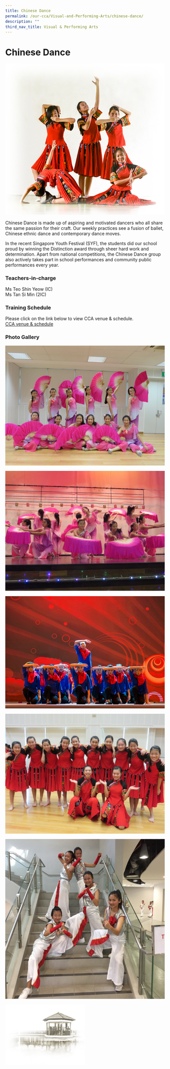 ```yaml
---
title: Chinese Dance
permalink: /our-cca/Visual-and-Performing-Arts/chinese-dance/
description: ""
third_nav_title: Visual & Performing Arts
---
```

# **Chinese Dance**

![](/images/Chinese%20Dance.jpg)

Chinese Dance is made up of aspiring and motivated dancers who all share the same passion for their craft. Our weekly practices see a fusion of ballet, Chinese ethnic dance and contemporary dance moves.

In the recent Singapore Youth Festival (SYF), the students did our school proud by winning the Distinction award through sheer hard work and determination. Apart from national competitions, the Chinese Dance group also actively takes part in school performances and community public performances every year.

### Teachers-in-charge

Ms Teo Shin Yeow (IC)   
Ms Tan Si Min (2IC)   


### Training Schedule
Please click on the link below to view CCA venue & schedule.   
[CCA venue & schedule](/our-cca/cca/cca-venue-schedule/)

### Photo Gallery

![](/images/ff08ed15e_62561.jpg)

![](/images/817d3fef9_62562.jpg)

![](/images/31c640c39_62563.jpg)

![](/images/27d871817_62564.jpg)

![](/images/8e25cc484_62565.jpg)

<img src="/images/pavilion.png" 
     style="width:50%">